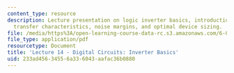```yaml
---
content_type: resource
description: Lecture presentation on logic inverter basics, introduction to CMOS,
  transfer characteristics, noise margins, and optimal device sizing.
file: /media/https%3A/open-learning-course-data-rc.s3.amazonaws.com/6-012-microelectronic-devices-and-circuits-fall-2009/233ad45634556a336043aafac36b0880_MIT6_012F09_lec14.pdf
file_type: application/pdf
resourcetype: Document
title: 'Lecture 14 - Digital Circuits: Inverter Basics'
uid: 233ad456-3455-6a33-6043-aafac36b0880
---
```

